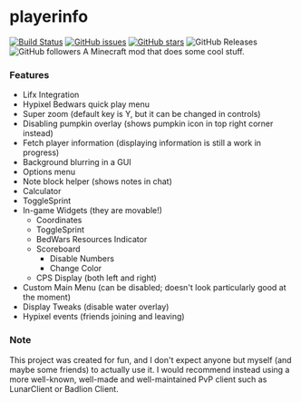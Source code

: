 # playerinfo
[![Build Status](https://travis-ci.org/PepperLola/playerinfo.svg?branch=master)](https://travis-ci.org/PepperLola/playerinfo) [![GitHub issues](https://img.shields.io/github/issues/PepperLola/playerinfo)](https://github.com/PepperLola/playerinfo/issues) [![GitHub stars](https://img.shields.io/github/stars/PepperLola/playerinfo)](https://github.com/PepperLola/playerinfo/stargazers) ![GitHub Releases](https://img.shields.io/github/downloads/atom/atom/latest/total) ![GitHub followers](https://img.shields.io/github/followers/PepperLola?label=Follow%20Me%21&style=social)
A Minecraft mod that does some cool stuff.

### Features
* Lifx Integration
* Hypixel Bedwars quick play menu
* Super zoom (default key is Y, but it can be changed in controls)
* Disabling pumpkin overlay (shows pumpkin icon in top right corner instead)
* Fetch player information (displaying information is still a work in progress)
* Background blurring in a GUI
* Options menu
* Note block helper (shows notes in chat)
* Calculator
* ToggleSprint
* In-game Widgets (they are movable!)
  * Coordinates
  * ToggleSprint
  * BedWars Resources Indicator
  * Scoreboard
    * Disable Numbers
    * Change Color
  * CPS Display (both left and right)
* Custom Main Menu (can be disabled; doesn't look particularly good at the moment)
* Display Tweaks (disable water overlay)
* Hypixel events (friends joining and leaving)

### Note
This project was created for fun, and I don't expect anyone but myself (and maybe some friends) to actually use it. I would recommend instead using a more well-known, well-made and well-maintained PvP client such as LunarClient or Badlion Client.
